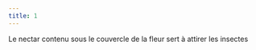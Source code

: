 ```yaml
---
title: 1
---
```



Le nectar contenu sous le couvercle de la fleur sert &agrave; attirer les insectes